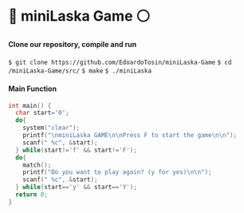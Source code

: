 # :red_circle: miniLaska Game :white_circle:

#### Clone our repository, compile and run

`$ git clone https://github.com/EdoardoTosin/miniLaska-Game`
`$ cd /miniLaska-Game/src/`
`$ make`
`$ ./miniLaska`

#### Main Function
```c
int main() {
  char start='0';
  do{
    system("clear");
    printf("\nminiLaska GAME\n\nPress F to start the game\n\n");
    scanf(" %c", &start);
  } while(start!='f' && start!='F');
  do{
    match();
    printf("Do you want to play again? (y for yes)\n\n");
    scanf(" %c", &start);
  } while(start=='y' && start=='Y');
  return 0;
}
```
